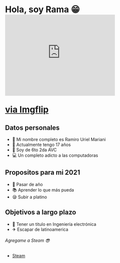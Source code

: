 # Hola, soy Rama 😁 <div style="width:360px;max-width:100%;"><div style="height:0;padding-bottom:73.61%;position:relative;"><iframe width="360" height="265" style="position:absolute;top:0;left:0;width:100%;height:100%;" frameBorder="0" src="https://imgflip.com/embed/50zzfv"></iframe></div><p><a href="https://imgflip.com/gif/50zzfv">via Imgflip</a></p></div>
## Datos personales
- 👦 Mi nombre completo es Ramiro Uriel Mariani 
- 📅 Actualmente tengo 17 años
- 🤙 Soy de 6to 2da AVC
- 💻 Un completo adicto a las computadoras

## Propositos para mi 2021
- 🙏 Pasar de año 
- 📚 Aprender lo que más pueda 
- 😪 Subir a platino

## Objetivos a largo plazo
- 📜 Tener un titulo en Ingeniería electrónica
- ✈ Escapar de latinoamerica

###### Agregame a Steam 😎
- [Steam]
<br />

[Steam]: https://steamcommunity.com/profiles/76561198250611918/
